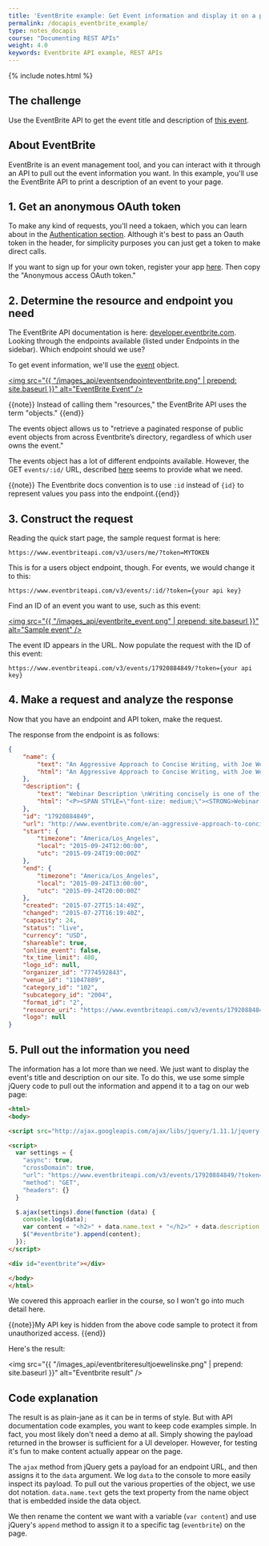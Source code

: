 ```yaml
---
title: 'EventBrite example: Get Event information and display it on a page'
permalink: /docapis_eventbrite_example/
type: notes_docapis
course: "Documenting REST APIs"
weight: 4.0
keywords: Eventbrite API example, REST APIs
---
```


{% include notes.html %}
## The challenge

Use the EventBrite API to get the event title and description of [this event](https://www.eventbrite.com/myevent?eid=17920884849).

## About EventBrite
EventBrite is an event management tool, and you can interact with it through an API to pull out the event information you want. In this example, you'll use the EventBrite API to print a description of an event to your page.

## 1. Get an anonymous OAuth token
To make any kind of requests, you'll need a tokaen, which you can learn about in the [Authentication section](https://www.eventbrite.com/developer/v3/reference/authentication/). Although it's best to pass an Oauth token in the header, for simplicity purposes you can just get a token to make direct calls.

If you want to sign up for your own token, register your app [here](https://www.eventbrite.com/myaccount/apps/). Then copy the "Anonymous access OAuth token."

## 2. Determine the resource and endpoint you need
The EventBrite API documentation is here: [developer.eventbrite.com](https://www.eventbrite.com/developer/v3/). Looking through the endpoints available (listed under Endpoints in the sidebar). Which endpoint should we use?

To get event information, we'll use the [event](https://www.eventbrite.com/developer/v3/endpoints/events/) object.

<a href="https://www.eventbrite.com/developer/v3/endpoints/events/"><img src="{{ "/images_api/eventsendpointeventbrite.png" | prepend: site.baseurl }}" alt="EventBrite Event" /></a>

{{note}} Instead of calling them "resources," the EventBrite API uses the term "objects." {{end}}

The events object allows us to "retrieve a paginated response of public event objects from across Eventbrite’s directory, regardless of which user owns the event."

The events object has a lot of different endpoints available. However, the GET `events/:id/` URL, described [here](https://www.eventbrite.com/developer/v3/endpoints/events/#ebapi-get-events-id) seems to provide what we need.

{{note}} The Eventbrite docs convention is to use <code>:id</code> instead of <code>{id}</code> to represent values you pass into the endpoint.{{end}}

## 3. Construct the request

Reading the quick start page, the sample request format is here:

```
https://www.eventbriteapi.com/v3/users/me/?token=MYTOKEN
```

This is for a users object endpoint, though. For events, we would change it to this:

```
https://www.eventbriteapi.com/v3/events/:id/?token={your api key}
```

Find an ID of an event you want to use, such as this event:

<a href="https://www.eventbrite.com/myevent?eid=17920884849"><img src="{{ "/images_api/eventbrite_event.png" | prepend: site.baseurl }}" alt="Sample event" /></a>

The event ID appears in the URL. Now populate the request with the ID of this event:
```
https://www.eventbriteapi.com/v3/events/17920884849/?token={your api key}
```

## 4. Make a request and analyze the response

Now that you have an endpoint and API token, make the request.

The response from the endpoint is as follows:

```json
{
    "name": {
        "text": "An Aggressive Approach to Concise Writing, with Joe Welinske",
        "html": "An Aggressive Approach to Concise Writing, with Joe Welinske"
    },
    "description": {
        "text": "Webinar Description \nWriting concisely is one of the fundamental skills central to any mobile user assistance. The minimal screen real estate can\u2019t support large amounts of text and graphics without extensive gesturing by the users. Using small font sizes just makes the information unreadable unless the user pinches and stretches the text.   Even outside of the mobile space, your ability to streamline your content improves the likelihood it will be effectively consumed by your target audience.   This session offers a number of examples and techniques for reducing the footprint of your prose while maintaining a quality message. The examples used are in the context of mobile UA but can be applied to any technical writing situation. \nAbout Joe Welinske Joe Welinske specializes in helping your software development effort through crafted communication. The best user experience features quality words and images in the user interface. The UX of a robust product is also enhanced through comprehensive user assistance. This includes Help, wizards, FAQs, videos and much more. For over twenty-five years, Joe has been providing training, contracting, and consulting services for the software industry. Joe recently published the book, Developing User Assistance for Mobile Apps. He also teaches courses for Bellevue College, the University of California, and the University of Washington. Joe is an Associate Fellow of STC. ",
        "html": "<P><SPAN STYLE=\"font-size: medium;\"><STRONG>Webinar Description<\/STRONG><\/SPAN><\/P>\r\n<P>Writing concisely is one of the fundamental skills central to any mobile user assistance. The minimal screen real estate can\u2019t support large amounts of text and graphics without extensive gesturing by the users. Using small font sizes just makes the information unreadable unless the user pinches and stretches the text.<BR> <BR>Even outside of the mobile space, your ability to streamline your content improves the likelihood it will be effectively consumed by your target audience.<BR> <BR>This session offers a number of examples and techniques for reducing the footprint of your prose while maintaining a quality message. The examples used are in the context of mobile UA but can be applied to any technical writing situation.<\/P>\r\n<P><SPAN STYLE=\"font-size: medium;\"><STRONG>About Joe Welinske<\/STRONG><\/SPAN><BR>Joe Welinske specializes in helping your software development effort through crafted communication. The best user experience features quality words and images in the user interface. The UX of a robust product is also enhanced through comprehensive user assistance. This includes Help, wizards, FAQs, videos and much more. For over twenty-five years, Joe has been providing training, contracting, and consulting services for the software industry. Joe recently published the book, Developing User Assistance for Mobile Apps. He also teaches courses for Bellevue College, the University of California, and the University of Washington. Joe is an Associate Fellow of STC.<\/P>"
    },
    "id": "17920884849",
    "url": "http://www.eventbrite.com/e/an-aggressive-approach-to-concise-writing-with-joe-welinske-tickets-17920884849",
    "start": {
        "timezone": "America/Los_Angeles",
        "local": "2015-09-24T12:00:00",
        "utc": "2015-09-24T19:00:00Z"
    },
    "end": {
        "timezone": "America/Los_Angeles",
        "local": "2015-09-24T13:00:00",
        "utc": "2015-09-24T20:00:00Z"
    },
    "created": "2015-07-27T15:14:49Z",
    "changed": "2015-07-27T16:19:40Z",
    "capacity": 24,
    "status": "live",
    "currency": "USD",
    "shareable": true,
    "online_event": false,
    "tx_time_limit": 480,
    "logo_id": null,
    "organizer_id": "7774592843",
    "venue_id": "11047889",
    "category_id": "102",
    "subcategory_id": "2004",
    "format_id": "2",
    "resource_uri": "https://www.eventbriteapi.com/v3/events/17920884849/",
    "logo": null
}
```

## 5. Pull out the information you need
The information has a lot more than we need. We just want to display the event's title and description on our site. To do this, we use some simple jQuery code to pull out the information and append it to a tag on our web page:

```html
<html>
<body>

<script src="http://ajax.googleapis.com/ajax/libs/jquery/1.11.1/jquery.min.js"></script>

<script>
  var settings = {
    "async": true,
    "crossDomain": true,
    "url": "https://www.eventbriteapi.com/v3/events/17920884849/?token=APIKEY",
    "method": "GET",
    "headers": {}
  }

  $.ajax(settings).done(function (data) {
    console.log(data);
    var content = "<h2>" + data.name.text + "</h2>" + data.description.html;
    $("#eventbrite").append(content);
  });
</script>

<div id="eventbrite"></div>

</body>
</html>
```

We covered this approach earlier in the course, so I won't go into much detail here.

{{note}}My API key is hidden from the above code sample to protect it from unauthorized access. {{end}}

Here's the result:

<img src="{{ "/images_api/eventbriteresultjoewelinske.png" | prepend: site.baseurl }}" alt="Eventbrite result" />

## Code explanation

The result is as plain-jane as it can be in terms of style. But with API documentation code examples, you want to keep code examples simple. In fact, you most likely don't need a demo at all. Simply showing the payload returned in the browser is sufficient for a UI developer. However, for testing it's fun to make content actually appear on the page.

The `ajax` method from jQuery gets a payload for an endpoint URL, and then assigns it to the `data` argument. We log `data` to the console to more easily inspect its payload. To pull out the various properties of the object, we use dot notation. `data.name.text` gets the text property from the name object that is embedded inside the data object.

We then rename the content we want with a variable (`var content`) and use jQuery's `append` method to assign it to a specific tag (`eventbrite`) on the page.
